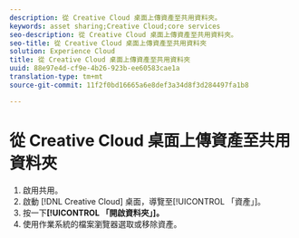 ```yaml
---
description: 從 Creative Cloud 桌面上傳資產至共用資料夾。
keywords: asset sharing;Creative Cloud;core services
seo-description: 從 Creative Cloud 桌面上傳資產至共用資料夾。
seo-title: 從 Creative Cloud 桌面上傳資產至共用資料夾
solution: Experience Cloud
title: 從 Creative Cloud 桌面上傳資產至共用資料夾
uuid: 88e97e4d-cf9e-4b26-923b-ee60583cae1a
translation-type: tm+mt
source-git-commit: 11f2f0bd16665a6e8def3a34d8f3d284497fa1b8

---
```



# 從 Creative Cloud 桌面上傳資產至共用資料夾

1. 啟用共用。
1. 啟動 [!DNL Creative Cloud] 桌面，導覽至[!UICONTROL 「資產」]。
1. 按一下&#x200B;**[!UICONTROL 「開啟資料夾」]。**
1. 使用作業系統的檔案瀏覽器選取或移除資產。
